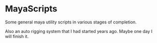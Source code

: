 # MayaScripts

Some general maya utility scripts in various stages of completion. 

Also an auto rigging system that I had started years ago. Maybe one day I will finish it. 
